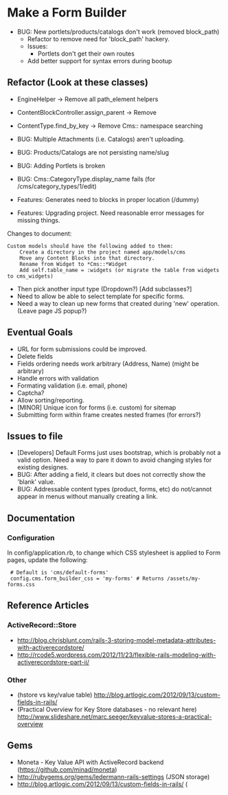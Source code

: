 # Make a Form Builder

* BUG: New portlets/products/catalogs don't work (removed block_path)
    * Refactor to remove need for 'block_path' hackery.
    * Issues:
        - Portlets don't get their own routes
    * Add better support for syntax errors during bootup


## Refactor (Look at these classes)
*  EngineHelper -> Remove all path_element helpers
*  ContentBlockController.assign_parent -> Remove
*  ContentType.find_by_key -> Remove Cms:: namespace searching

* BUG: Multiple Attachments (i.e. Catalogs) aren't uploading.
* BUG: Products/Catalogs are not persisting name/slug
* BUG: Adding Portlets is broken
* BUG: Cms::CategoryType.display_name fails (for /cms/category_types/1/edit)
* Features: Generates need to blocks in proper location (/dummy)
* Features: Upgrading project. Need reasonable error messages for missing things.

Changes to document:

    Custom models should have the following added to them:
        Create a directory in the project named app/models/cms
        Move any Content Blocks into that directory.
        Rename from Widget to *Cms::*Widget
        Add self.table_name = :widgets (or migrate the table from widgets to cms_widgets)

* Then pick another input type (Dropdown?)  [Add subclasses?]
* Need to allow be able to select template for specific forms.
* Need a way to clean up new forms that created during 'new' operation. (Leave page JS popup?)

## Eventual Goals

* URL for form submissions could be improved.
* Delete fields
* Fields ordering needs work arbitrary (Address, Name) (might be arbitrary)
* Handle errors with validation
* Formating validation (i.e. email, phone)
* Captcha?
* Allow sorting/reporting.
* [MINOR] Unique icon for forms (i.e. custom) for sitemap
* Submitting form within frame creates nested frames (for errors?)

## Issues to file

* [Developers] Default Forms just uses bootstrap, which is probably not a valid option. Need a way to pare it down to avoid changing styles for existing designes.
* BUG: After adding a field, it clears but does not correctly show the 'blank' value.
* BUG: Addressable content types (product, forms, etc) do not/cannot appear in menus without manually creating a link.

## Documentation

### Configuration

In config/application.rb, to change which CSS stylesheet is applied to Form pages, update the following:

```
 # Default is 'cms/default-forms'
 config.cms.form_builder_css = 'my-forms' # Returns /assets/my-forms.css
```

## Reference Articles

### ActiveRecord::Store

* http://blog.chrisblunt.com/rails-3-storing-model-metadata-attributes-with-activerecordstore/
* http://rcode5.wordpress.com/2012/11/23/flexible-rails-modeling-with-activerecordstore-part-ii/

### Other

* (hstore vs key/value table) http://blog.artlogic.com/2012/09/13/custom-fields-in-rails/
* (Practical Overview for Key Store databases - no relevant here) http://www.slideshare.net/marc.seeger/keyvalue-stores-a-practical-overview

## Gems

* Moneta - Key Value API with ActiveRecord backend (https://github.com/minad/moneta)
* http://rubygems.org/gems/ledermann-rails-settings (JSON storage)
* http://blog.artlogic.com/2012/09/13/custom-fields-in-rails/ (
